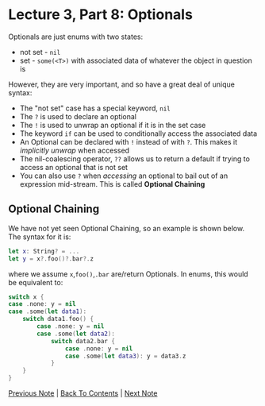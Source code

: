 # Lecture 3, Part 8: Optionals

Optionals are just enums with two states:
* not set - `nil`
* set - `some(<T>)` with associated data of whatever the object in question is

However, they are very important, and so have a great deal of unique syntax:

* The "not set" case has a special keyword, `nil`
* The `?` is used to declare an optional
* The `!` is used to unwrap an optional if it is in the set case
* The keyword `if` can be used to conditionally access the associated data
* An Optional can be declared with `!` instead of with `?`. This makes it *implicitly unwrap* when accessed
* The nil-coalescing operator, `??` allows us to return a default if trying to access an optional that is not set
* You can also use `?` when *accessing* an optional to bail out of an expression mid-stream. This is called **Optional Chaining**

## Optional Chaining

We have not yet seen Optional Chaining, so an example is shown below. The syntax for it is:
```Swift
let x: String? = ...
let y = x?.foo()?.bar?.z
```
where we assume `x`,`foo()`,`.bar` are/return Optionals. In enums, this would be equivalent to:

```Swift
switch x {
case .none: y = nil
case .some(let data1):
    switch data1.foo() {
        case .none: y = nil
        case .some(let data2):
            switch data2.bar {
                case .none: y = nil
                case .some(let data3): y = data3.z
            }
    }
}
```

[Previous Note](../Lecture%203%20-%20The%20Swift%20Programming%20Language/Part%207%20-%20Enumerations.md) | [Back To Contents](https://github.com/Firanus/stanford-iOS-lecture-notes) |  [Next Note](../Lecture%203%20-%20The%20Swift%20Programming%20Language/Part%209%20-%20Data%20Structures.md)